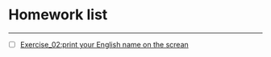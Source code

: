 # Homework list
***
- [ ]  [Exercise_02:print your English name on the screan](http://pan.baidu.com/s/1eSgX782)
